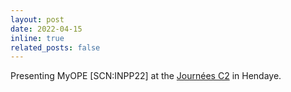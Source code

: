 ```yaml
---
layout: post
date: 2022-04-15
inline: true
related_posts: false
---
```


Presenting MyOPE [SCN:INPP22] at the <a href="https://jc2-2022.inria.fr/fr/tentative-program/">Journées C2</a> in Hendaye.
